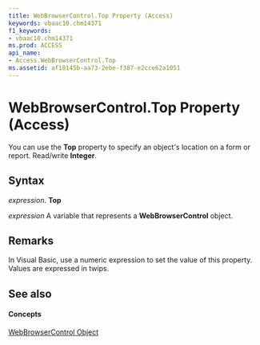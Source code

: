 ```yaml
---
title: WebBrowserControl.Top Property (Access)
keywords: vbaac10.chm14371
f1_keywords:
- vbaac10.chm14371
ms.prod: ACCESS
api_name:
- Access.WebBrowserControl.Top
ms.assetid: af18145b-aa73-2ebe-f387-e2cce62a1051
---
```



# WebBrowserControl.Top Property (Access)

You can use the  **Top** property to specify an object's location on a form or report. Read/write **Integer**.


## Syntax

 _expression_. **Top**

 _expression_ A variable that represents a **WebBrowserControl** object.


## Remarks

In Visual Basic, use a numeric expression to set the value of this property. Values are expressed in twips.


## See also


#### Concepts


[WebBrowserControl Object](webbrowsercontrol-object-access.md)


